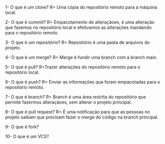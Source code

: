 1- O que é um clone?
R= Uma cópia do repositório remoto para a máquina local.

2- O que é commit?
R= Empacotamento de alteraçãoes, é uma alteração que fazemos no repositório local e efetivamos as alterações mandando para o repositório remoto.

3- O que é um repositório?
R= Repositório é uma pasta de arquivos do projeto.

4- O que é um merge?
R= Merge é fundir uma branch com a branch main.

5- O que é pull?
R=Trazer alterações do repositório remoto para o repositório local.

6- O que é push?
R= Enviar as informações que foram empacotadas para o repositório remoto.

7- O que é branch?
R= Branch é uma área restrita do repositório que permite fazermos alteraçãoes, sem alterar o projeto principal.

8- O que é pull request?
R= É uma notificação para que as pessoas no projeto saibam que precisam fazer o merge do código na branch principal.

9- O que é fork?

10- O que é um VCS?